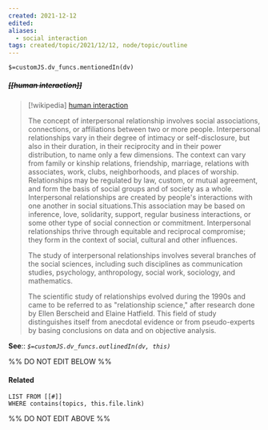 ```yaml
---
created: 2021-12-12 
edited: 
aliases:
  - social interaction
tags: created/topic/2021/12/12, node/topic/outline
---
```

`$=customJS.dv_funcs.mentionedIn(dv)`

##### <s class="topic-title">[[human interaction]]</s>

> [!wikipedia] [human interaction](https://en.wikipedia.org/wiki/Interpersonal%20relationship)
> 
> The concept of interpersonal relationship involves social associations, connections, or affiliations between two or more people. Interpersonal relationships vary in their degree of intimacy or self-disclosure, but also in their duration, in their reciprocity and in their power distribution, to name only a few dimensions. The context can vary from family or kinship relations, friendship, marriage, relations with associates, work, clubs, neighborhoods, and places of worship. Relationships may be regulated by law, custom, or mutual agreement, and form the basis of social groups and of society as a whole. Interpersonal relationships are created by people's interactions with one another in social situations.This association may be based on inference, love, solidarity, support, regular business interactions, or some other type of social connection or  commitment. Interpersonal relationships thrive through equitable and reciprocal compromise; they form in the context of social, cultural and other influences.
> 
> The study of interpersonal relationships involves several branches of the social sciences, including such disciplines as communication studies, psychology, anthropology, social work, sociology, and mathematics.
> 
> The scientific study of relationships evolved during the 1990s and came to be referred to as "relationship science," after research done by Ellen Berscheid and Elaine Hatfield. This field of study distinguishes itself from anecdotal evidence or from pseudo-experts by basing conclusions on data and on objective analysis.
>


**See**::
*`$=customJS.dv_funcs.outlinedIn(dv, this)`*

%% DO NOT EDIT BELOW %%

#### Related 

```dataview
LIST FROM [[#]]
WHERE contains(topics, this.file.link)
```
%% DO NOT EDIT ABOVE %%
